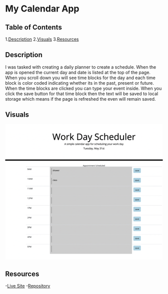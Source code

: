 # My Calendar App

## Table of Contents
1.[Description](#description)
2.[Visuals](#visuals)
3.[Resources](#resources)

## Description
I was tasked with creating a daily planner to create a schedule. When the app is opened the current day and date is listed at the top of the page. When you scroll down you will see time blocks for the day and each time block is color coded indicating whether its in the past, present or future. When the time blocks are clicked you can type your event inside. When you click the save button for that time block then the text will be saved to local storage which means if the page is refreshed the even will remain saved.

## Visuals
![Scheduler](/Work%20Day%20Scheduler.png)

## Resources
-[Live Site]()
-[Repository]()